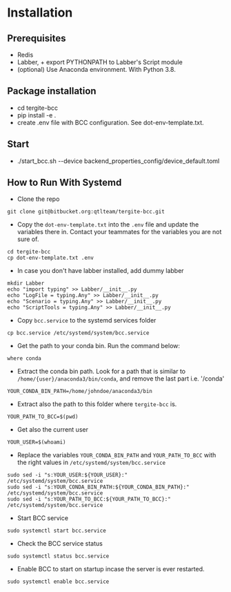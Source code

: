 # Installation

## Prerequisites
* Redis
* Labber, + export PYTHONPATH to Labber's Script module
* (optional) Use Anaconda environment. With Python 3.8.

## Package installation
* cd tergite-bcc
* pip install -e .
* create .env file with BCC configuration. See dot-env-template.txt.

## Start
* ./start_bcc.sh --device backend_properties_config/device_default.toml

## How to Run With Systemd

- Clone the repo

```shell
git clone git@bitbucket.org:qtlteam/tergite-bcc.git 
```

- Copy the `dot-env-template.txt` into the `.env` file and update the variables there in. Contact your teammates for
 the variables you are not sure of.

```shell
cd tergite-bcc
cp dot-env-template.txt .env
```

- In case you don't have labber installed, add dummy labber

```shell
mkdir Labber
echo "import typing" >> Labber/__init__.py
echo "LogFile = typing.Any" >> Labber/__init__.py
echo "Scenario = typing.Any" >> Labber/__init__.py
echo "ScriptTools = typing.Any" >> Labber/__init__.py
```

- Copy `bcc.service` to the systemd services folder

```shell
cp bcc.service /etc/systemd/system/bcc.service
```

- Get the path to your conda bin. Run the command below:

```shell
where conda
```

- Extract the conda bin path. Look for a path that is similar to `/home/{user}/anaconda3/bin/conda`, and remove the last part i.e. '/conda'

```shell
YOUR_CONDA_BIN_PATH=/home/johndoe/anaconda3/bin
```

- Extract also the path to this folder where `tergite-bcc` is.

```shell
YOUR_PATH_TO_BCC=$(pwd)
```

- Get also the current user

```shell
YOUR_USER=$(whoami)
```

- Replace the variables `YOUR_CONDA_BIN_PATH` and `YOUR_PATH_TO_BCC` with the right values in `/etc/systemd/system/bcc.service`

```shell
sudo sed -i "s:YOUR_USER:${YOUR_USER}:" /etc/systemd/system/bcc.service
sudo sed -i "s:YOUR_CONDA_BIN_PATH:${YOUR_CONDA_BIN_PATH}:" /etc/systemd/system/bcc.service
sudo sed -i "s:YOUR_PATH_TO_BCC:${YOUR_PATH_TO_BCC}:" /etc/systemd/system/bcc.service
```

- Start BCC service

```shell
sudo systemctl start bcc.service
```

- Check the BCC service status

```shell
sudo systemctl status bcc.service
```

- Enable BCC to start on startup incase the server is ever restarted.


```shell
sudo systemctl enable bcc.service
```
